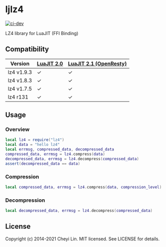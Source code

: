 # ljlz4

[![ci-dev](https://github.com/CheyiLin/ljlz4/actions/workflows/ci-dev.yml/badge.svg)](https://github.com/CheyiLin/ljlz4/actions/workflows/ci-dev.yml)

LZ4 library for LuaJIT (FFI Binding)

## Compatibility

| Version | [LuaJIT 2.0](https://luajit.org/luajit.html) | [LuaJIT 2.1 (OpenResty)](https://github.com/openresty/luajit2) |
| ---------- | ------- | ------- |
| lz4 v1.9.3 | &check; | &check; |
| lz4 v1.8.3 | &check; | &check; |
| lz4 v1.7.5 | &check; | &check; |
| lz4 r131 | &check; | &check; |

## Usage

### Overview

```lua
local lz4 = require("lz4")
local data = "hello lz4"
local errmsg, compressed_data, decompressed_data
compressed_data, errmsg = lz4.compress(data)
decompressed_data, errmsg = lz4.decompress(compressed_data)
assert(decompressed_data == data)
```

### Compression

```lua
local compressed_data, errmsg = lz4.compress(data, compression_level)
```

### Decompression

```lua
local decompressed_data, errmsg = lz4.decompress(compressed_data)
```

## License

Copyright (c) 2014-2021 Cheyi Lin.
MIT licensed. See LICENSE for details.
